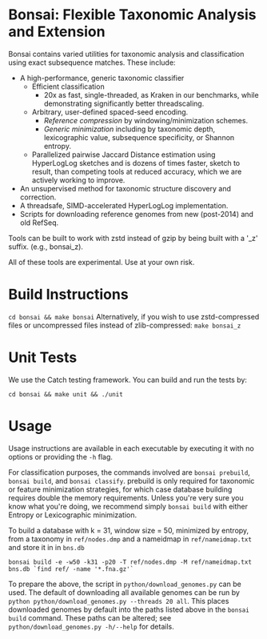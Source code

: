 Bonsai: Flexible Taxonomic Analysis and Extension
===============

Bonsai contains varied utilities for taxonomic analysis and classification using exact subsequence matches. These include:
* A high-performance, generic taxonomic classifier
  * Efficient classification
    * 20x as fast, single-threaded, as Kraken in our benchmarks, while demonstrating significantly better threadscaling.
  * Arbitrary, user-defined spaced-seed encoding.
    * *Reference compression* by windowing/minimization schemes.
    * *Generic minimization* including by taxonomic depth, lexicographic value, subsequence specificity, or Shannon entropy.
  * Parallelized pairwise Jaccard Distance estimation using HyperLogLog sketches and is dozens of times faster, sketch to result, than competing tools at reduced accuracy, which we are actively working to improve.
* An unsupervised method for taxonomic structure discovery and correction.
* A threadsafe, SIMD-accelerated HyperLogLog implementation.
* Scripts for downloading reference genomes from new (post-2014) and old RefSeq.

Tools can be built to work with zstd instead of gzip by being built with a '_z' suffix. (e.g., bonsai_z).

All of these tools are experimental. Use at your own risk.


Build Instructions
=================

`cd bonsai && make bonsai`
Alternatively, if you wish to use zstd-compressed files or uncompressed files instead of zlib-compressed:
`make bonsai_z`

Unit Tests
=================
We use the Catch testing framework. You can build and run the tests by:

`cd bonsai && make unit && ./unit`


Usage
================

Usage instructions are available in each executable by executing it with no options or providing the `-h` flag.


For classification purposes, the commands involved are `bonsai prebuild`, `bonsai build`, and `bonsai classify`.
prebuild is only required for taxonomic or feature minimization strategies, for which case database building requires double the memory requirements.
Unless you're very sure you know what you're doing, we recommend simply `bonsai build` with either Entropy or Lexicographic minimization.

To build a database with k = 31, window size = 50, minimized by entropy, from a taxonomy in `ref/nodes.dmp` and a nameidmap in `ref/nameidmap.txt` and store it in in `bns.db`
```
bonsai build -e -w50 -k31 -p20 -T ref/nodes.dmp -M ref/nameidmap.txt bns.db `find ref/ -name '*.fna.gz'`
```

To prepare the above, the script in `python/download_genomes.py` can be used. The default of downloading all available genomes can be run by `python python/download_genomes.py --threads 20 all`.
This places downloaded genomes by default into the paths listed above in the `bonsai build` command. These paths can be altered; see `python/download_genomes.py -h/--help` for details.
